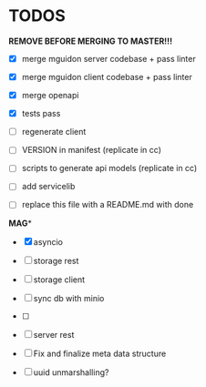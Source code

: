 # TODOS

**REMOVE BEFORE MERGING TO MASTER!!!**

- [x] merge mguidon server codebase + pass linter
- [x] merge mguidon client codebase + pass linter
- [x] merge openapi
- [x] tests pass
- [ ] regenerate client
- [ ] VERSION in manifest (replicate in cc)
- [ ] scripts to generate api models (replicate in cc)
- [ ] add servicelib
- [ ] replace this file with a README.md with done


**MAG***

- [x] asyncio
- [ ] storage rest
- [ ] storage client
- [ ] sync db with minio
- [ ]
- [ ] server rest


- [ ] Fix and finalize meta data structure
- [ ] uuid unmarshalling?
